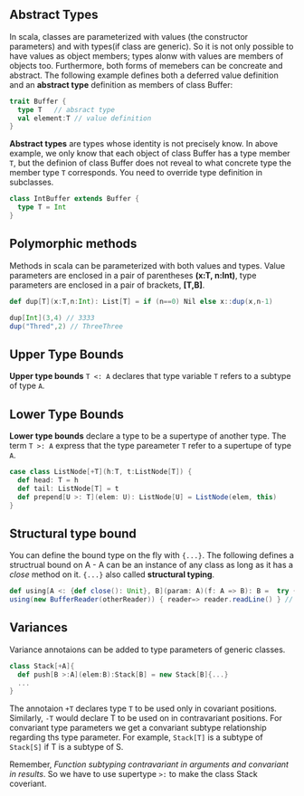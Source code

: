 ## Abstract Types
In scala, classes are parameterized with values (the constructor parameters) and with types(if class are generic).
So it is not only possible to have values as object members; types alonw with values are members of objects too.
Furthermore, both forms of memebers can be concreate and abstract. The following example defines both a deferred
value definition and an **abstract type** definition as members of class Buffer:

```scala
trait Buffer {
  type T   // absract type 
  val element:T // value definition
}
```
**Abstract types** are types whose identity is not precisely know. In above example, we only know that each object of
class Buffer has a type member `T`, but the definion of class Buffer does not reveal to what concrete type the member
type `T` corresponds. You need to override type definition in subclasses.
```scala
class IntBuffer extends Buffer {
  type T = Int
}
```

## Polymorphic methods
Methods in scala can be parameterized with both values and types. Value parameters are enclosed in a pair of
parentheses **(x:T, n:Int)**, type parameters are enclosed in a pair of brackets, **[T,B]**.

```scala
def dup[T](x:T,n:Int): List[T] = if (n==0) Nil else x::dup(x,n-1)

dup[Int](3,4) // 3333
dup("Thred",2) // ThreeThree
```

## Upper Type Bounds
**Upper type bounds** `T <: A` declares that type variable `T` refers to a subtype of type `A`.

## Lower Type Bounds
**Lower type bounds** declare a type to be a supertype of another type. The term `T >: A` express that the type
pareameter `T` refer to a supertupe of type `A`.

```scala
case class ListNode[+T](h:T, t:ListNode[T]) {
  def head: T = h
  def tail: ListNode[T] = t
  def prepend[U >: T](elem: U): ListNode[U] = ListNode(elem, this)
}
```

## Structural type bound
You can define the bound type on the fly with `{...}`. The following defines a structrual bound on A - A can be
an instance of any class as long as it has a *close* method on it. `{...}` also called **structural typing**.
```scala
def using[A <: {def close(): Unit}, B](param: A)(f: A => B): B =  try {f(param)} finally {param.close()}
using(new BufferReader(otherReader)) { reader=> reader.readLine() } // return line
```

## Variances
Variance annotaions can be added to type parameters of generic classes.
```scala
class Stack[+A]{
  def push[B >:A](elem:B):Stack[B] = new Stack[B]{...}
  ...
}
```
The annotaion `+T` declares type `T` to be used only in covariant positions. Similarly, `-T` would declare T to 
be used on in contravariant positions. For convariant type parameters we get a convariant subtype relationship
regarding ths type parameter. For example, `Stack[T]` is a subtype of `Stack[S]` if T is a subtype of S.

Remember, *Function subtyping contravariant in arguments and convariant in results*. So we have to use supertype `>:`
to make the class Stack coveriant.

